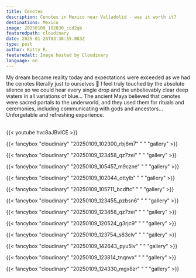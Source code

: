 ```yaml
---
title: Cenotes
description: Cenotes in Mexico near Valladolid - was it worth it?
destinations: Mexico
image: 20250109_102830_ccd2qb
featuredpath: cloudinary
date: 2025-01-26T03:38:55.083Z
type: post
author: Kitty R.
featuredalt: Image hosted by Cloudinary
language: en
---
```

<!--StartFragment-->

My dream became reality today and expectations were exceeded as we had the cenotes literally just to ourselves 🥹 I feel truly touched by the absolute silence so we could hear every single drop and the unbelievably clear deep waters in all variations of blue... The ancient Maya believed that cenotes were sacred portals to the underworld, and they used them for rituals and ceremonies, including communicating with gods and ancestors... Unforgetable and refreshing experience.

<!--EndFragment-->

<br>{{< youtube hvc8aJBvlCE >}}</br>

{{< fancybox "cloudinary" "20250109_102300_rbj6m7" " " "gallery" >}}

{{< fancybox "cloudinary" "20250109_123458_qz7zei" " " "gallery" >}}

{{< fancybox "cloudinary" "20250109_105457_m9czne" " " "gallery" >}}

{{< fancybox "cloudinary" "20250109_102044_ottylb" " " "gallery" >}}

{{< fancybox "cloudinary" "20250109_105711_bcdftc" " " "gallery" >}}

{{< fancybox "cloudinary" "20250109_123455_pzbsn6" " " "gallery" >}}

{{< fancybox "cloudinary" "20250109_123458_qz7zei" " " "gallery" >}}

{{< fancybox "cloudinary" "20250109_120524_g3rjc9" " " "gallery" >}}

{{< fancybox "cloudinary" "20250109_123754_s83clv" " " "gallery" >}}

{{< fancybox "cloudinary" "20250109_142643_pyu5lv" " " "gallery" >}}

{{< fancybox "cloudinary" "20250109_123814_tnqnvx" " " "gallery" >}}

{{< fancybox "cloudinary" "20250109_124330_mgx8zr" " " "gallery" >}}